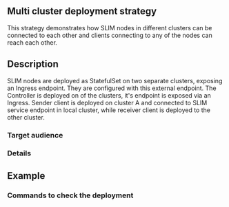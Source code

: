 ## Multi cluster deployment strategy

This strategy demonstrates how SLIM nodes in different clusters can be connected to each other and clients connecting to any of the nodes can reach each other.

## Description

SLIM nodes are deployed as StatefulSet on two separate clusters, exposing an Ingress endpoint.
They are configured with this external endpoint.
The Controller is deployed on of the clusters, it's endpoint is exposed via an Ingress.
Sender client is deployed on cluster A and connected to SLIM service endpoint in local cluster, while receiver client is deployed to the other cluster.

### Target audience


### Details


## Example



### Commands to check the deployment








